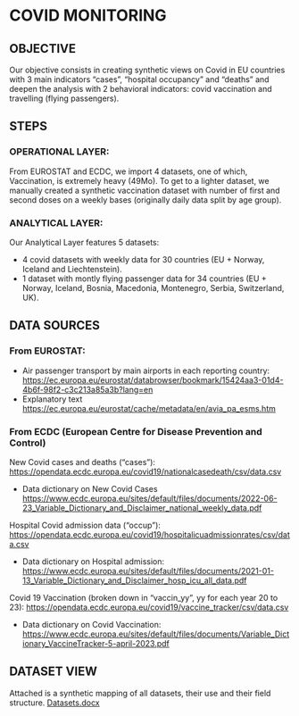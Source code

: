 # COVID MONITORING
 
## OBJECTIVE 
Our objective consists in creating synthetic views on Covid in EU countries with 3 main indicators “cases”, “hospital occupancy” and “deaths” and deepen the analysis with 2 behavioral indicators: covid vaccination and travelling (flying passengers).

## STEPS
### OPERATIONAL LAYER: 
From EUROSTAT and ECDC, we import 4 datasets, one of which, Vaccination, is extremely heavy (49Mo). To get to a lighter dataset, we manually created a synthetic vaccination dataset with number of first and second doses on a weekly bases (originally daily data split by age group).


### ANALYTICAL LAYER: 
Our Analytical Layer features 5 datasets:
 - 4 covid datasets with weekly data for 30 countries (EU + Norway, Iceland and Liechtenstein).
 - 1 dataset with montly flying passenger data for 34 countries (EU + Norway, Iceland, Bosnia, Macedonia, Montenegro, Serbia, Switzerland, UK).

## DATA SOURCES
### From EUROSTAT:
 - Air passenger transport by main airports in each reporting country:                        
https://ec.europa.eu/eurostat/databrowser/bookmark/15424aa3-01d4-4b6f-98f2-c3c213a85a3b?lang=en 
 - Explanatory text
https://ec.europa.eu/eurostat/cache/metadata/en/avia_pa_esms.htm

### From ECDC (European Centre for Disease Prevention and Control)

New Covid cases and deaths (“cases”):
https://opendata.ecdc.europa.eu/covid19/nationalcasedeath/csv/data.csv 
 - Data dictionary on New Covid Cases
https://www.ecdc.europa.eu/sites/default/files/documents/2022-06-23_Variable_Dictionary_and_Disclaimer_national_weekly_data.pdf 

Hospital Covid admission data (“occup”):
https://opendata.ecdc.europa.eu/covid19/hospitalicuadmissionrates/csv/data.csv 
 - Data dictionary on Hospital admission:
https://www.ecdc.europa.eu/sites/default/files/documents/2021-01-13_Variable_Dictionary_and_Disclaimer_hosp_icu_all_data.pdf 

Covid 19 Vaccination (broken down in “vaccin_yy”, yy for each year 20 to 23):
https://opendata.ecdc.europa.eu/covid19/vaccine_tracker/csv/data.csv 
 - Data dictionary on Covid Vaccination:
https://www.ecdc.europa.eu/sites/default/files/documents/Variable_Dictionary_VaccineTracker-5-april-2023.pdf

## DATASET VIEW

Attached is a synthetic mapping of all datasets, their use and their field structure.
[Datasets.docx](https://github.com/amer1606/Data_Engineering_Alain_Merceron/files/13328402/Datasets.docx)


